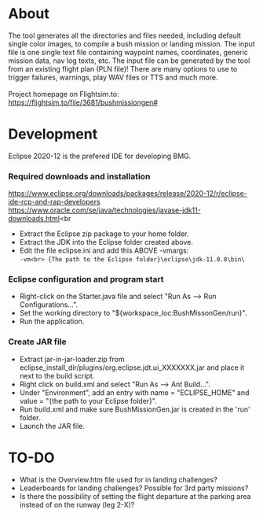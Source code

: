 # About

The tool generates all the directories and files needed, including default single color images, to compile a bush mission or landing mission. The input file is one single text file containing waypoint names, coordinates, generic mission data, nav log texts, etc. The input file can be generated by the tool from an existing flight plan (PLN file)! There are many options to use to trigger failures, warnings, play WAV files or TTS and much more.<br>
<br>
Project homepage on Flightsim.to:<br>
https://flightsim.to/file/3681/bushmissiongen#

# Development

Eclipse 2020-12 is the prefered IDE for developing BMG.

### Required downloads and installation

https://www.eclipse.org/downloads/packages/release/2020-12/r/eclipse-ide-rcp-and-rap-developers<br>
https://www.oracle.com/se/java/technologies/javase-jdk11-downloads.html<br
<br>
* Extract the Eclipse zip package to your home folder.
* Extract the JDK into the Eclipse folder created above.
* Edit the file eclipse.ini and add this ABOVE -vmargs:<br>
`-vm<br>
{The path to the Eclipse folder}\eclipse\jdk-11.0.8\bin\`

### Eclipse configuration and program start

* Right-click on the Starter.java file and select "Run As --> Run Configurations...".
* Set the working directory to "${workspace_loc:BushMissonGen/run}".
* Run the application.

### Create JAR file

* Extract jar-in-jar-loader.zip from eclipse_install_dir/plugins/org.eclipse.jdt.ui_XXXXXXX.jar and place it next to the build script.
* Right click on build.xml and select "Run As --> Ant Build...".
* Under "Environment", add an entry with name = "ECLIPSE_HOME" and value = "{the path to your Eclipse folder}".
* Run build.xml and make sure BushMissionGen.jar is created in the 'run' folder.
* Launch the JAR file.

# TO-DO

* What is the Overview.htm file used for in landing challenges?
* Leaderboards for landing challenges? Possible for 3rd party missions?
* Is there the possibility of setting the flight departure at the parking area instead of on the runway (leg 2-X)?

